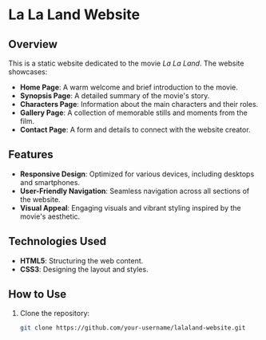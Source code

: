 # La La Land Website

## Overview
This is a static website dedicated to the movie *La La Land*. The website showcases:
- **Home Page**: A warm welcome and brief introduction to the movie.
- **Synopsis Page**: A detailed summary of the movie's story.
- **Characters Page**: Information about the main characters and their roles.
- **Gallery Page**: A collection of memorable stills and moments from the film.
- **Contact Page**: A form and details to connect with the website creator.

## Features
- **Responsive Design**: Optimized for various devices, including desktops and smartphones.
- **User-Friendly Navigation**: Seamless navigation across all sections of the website.
- **Visual Appeal**: Engaging visuals and vibrant styling inspired by the movie's aesthetic.

## Technologies Used
- **HTML5**: Structuring the web content.
- **CSS3**: Designing the layout and styles.

## How to Use
1. Clone the repository:
   ```bash
   git clone https://github.com/your-username/lalaland-website.git
